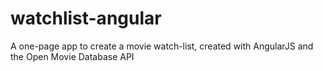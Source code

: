 # watchlist-angular
A one-page app to create a movie watch-list, created with AngularJS and the Open Movie Database API
